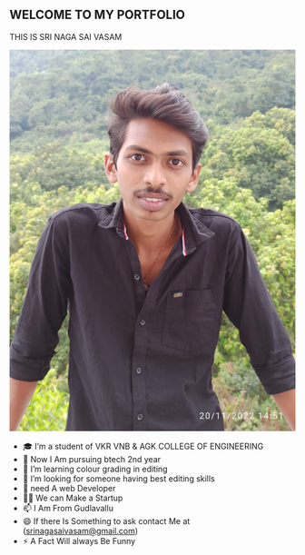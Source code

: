 ## WELCOME TO MY PORTFOLIO 

THIS IS SRI NAGA SAI VASAM


![Alt text](https://raw.githubusercontent.com/srinagasaivasam/srinagasaivasam/refs/heads/main/SAVE_20230527_230700.jpg)

- 🎓 I’m a student of VKR VNB & AGK COLLEGE OF ENGINEERING 
- 🔭 Now I Am pursuing btech 2nd year 
- 🌱 I’m learning colour grading in editing 
- 🤔 I’m looking for someone having best editing skills 
- 💬 need A web Developer 
- ✌🏻 We can Make a Startup 
- 📫 I Am From Gudlavallu 
- 😄 If there Is Something to ask contact Me at (srinagasaivasam@gmail.com)
- ⚡ A Fact Will always Be Funny 

